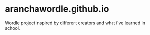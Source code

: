 # aranchawordle.github.io
Wordle project inspired by different creators and what i've learned in school.
